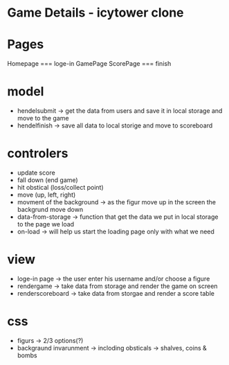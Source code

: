 # Game Details - icytower clone

# Pages
Homepage === loge-in
GamePage
ScorePage === finish

# model
- hendelsubmit -> get the data from users and save it in local storage and move to the game
- hendelfinish -> save all data to local storige and move to scoreboard 

# controlers
- update score
- fall down (end game)
- hit obstical (loss/collect point)
- move (up, left, right)
- movment of the background -> as the figur move up in the screen the backgrund move down
- data-from-storage -> function that get the data we put in local storage to the page we load
- on-load -> will help us start the loading page only with what we need


# view
- loge-in page -> the user enter his username and/or choose a figure
- rendergame -> take data from storage and render the game on screen
- renderscoreboard -> take data from storgae and render a score table


# css
- figurs -> 2/3 options(?)
- backgraund invarunment -> incloding obsticals -> shalves, coins & bombs
